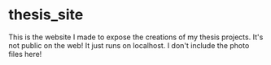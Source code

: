 # thesis_site

This is the website I made to expose the creations of my thesis projects. It's not public on the web! It just runs on localhost. I don't include the photo files here!
